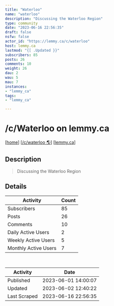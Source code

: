 ```yaml
---
title: "Waterloo" 
name: "waterloo"
description: "Discussing the Waterloo Region"
type: community
date: "2023-06-16 22:56:35"
draft: false
nsfw: false
actor_id: "https://lemmy.ca/c/waterloo"
host: lemmy.ca
lastmod: "{[ .Updated }}"
subscribers: 85
posts: 26
comments: 10
weight: 26
dau: 2
wau: 5
mau: 7
instances:
- "lemmy_ca"
tags: 
- "lemmy_ca"

---
```


# /c/Waterloo on lemmy.ca

[[home](/)]
[[/c/waterloo 🌎](https://lemmy.ca/c/waterloo)]
[[lemmy.ca](/instances/lemmy_ca)]


## Description 

<blockquote class="description">
Discussing the Waterloo Region
</blockquote>


## Details

| Activity | Count  |
|----------------------|---|
| Subscribers          | 85 |
| Posts                | 26  |
| Comments             | 10  |
| Daily Active Users   | 2  |
| Weekly Active Users  | 5  |
| Monthly Active Users | 7  |

<br>

| Activity | Date |
|----------------------|---|
| Published            | 2023-06-01 14:00:07 |
| Updated              | 2023-06-02 12:40:22 |
| Last Scraped         | 2023-06-16 22:56:35 |
